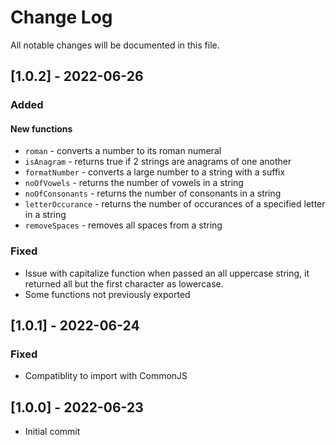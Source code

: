 
# Change Log
All notable changes will be documented in this file.
 
## [1.0.2] - 2022-06-26
 
### Added
#### New functions
* `roman` - converts a number to its roman numeral
* `isAnagram` - returns true if 2 strings are anagrams of one another
* `formatNumber` - converts a large number to a string with a suffix
* `noOfVowels` - returns the number of vowels in a string
* `noOfConsonants` - returns the number of consonants in a string
* `letterOccurance` - returns the number of occurances of a specified letter in a string
* `removeSpaces` - removes all spaces from a string
  
### Fixed
- Issue with capitalize function when passed an all uppercase string, it returned all but the first character  as lowercase.
- Some functions not previously exported
 
## [1.0.1] - 2022-06-24
 
### Fixed
- Compatiblity to import with CommonJS
 
## [1.0.0] - 2022-06-23
- Initial commit
 